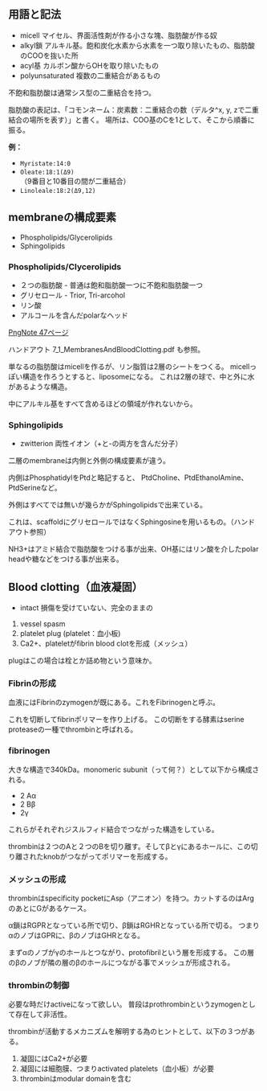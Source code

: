 ## 用語と記法

- micell マイセル、界面活性剤が作る小さな塊、脂肪酸が作る奴
- alkyl鎖 アルキル基。飽和炭化水素から水素を一つ取り除いたもの、脂肪酸のCOOを抜いた所
- acyl基 カルボン酸からOHを取り除いたもの
- polyunsaturated 複数の二重結合があるもの

不飽和脂肪酸は通常シス型の二重結合を持つ。

脂肪酸の表記は、「コモンネーム：炭素数：二重結合の数（デルタ^x, y, zで二重結合の場所を表す）」と書く。
場所は、COO基のCを1として、そこから順番に振る。

**例：**

- `Myristate:14:0`
- `Oleate:18:1(Δ9)`  
（9番目と10番目の間が二重結合）
- `Linoleale:18:2(Δ9,12)`

## membraneの構成要素

- Phospholipids/Glycerolipids
- Sphingolipids

### Phospholipids/Clycerolipids

- ２つの脂肪酸 - 普通は飽和脂肪酸一つに不飽和脂肪酸一つ
- グリセロール - Trior, Tri-arcohol
- リン酸
- アルコールを含んだpolarなヘッド

[PngNote 47ページ](https://karino2.github.io/ImageGallery/Biochemistry705x.html#lg=1&slide=46)

ハンドアウト 7_1_MembranesAndBloodClotting.pdf も参照。

単なるの脂肪酸はmicellを作るが、リン脂質は2層のシートをつくる。
micellっぽい構造を作ろうとすると、liposomeになる。
これは2層の球で、中と外に水があるような構造。

中にアルキル基をすべて含めるほどの領域が作れないから。

### Sphingolipids

- zwitterion 両性イオン（+と-の両方を含んだ分子）

二層のmembraneは内側と外側の構成要素が違う。

内側はPhosphatidylをPtdと略記すると、
PtdCholine、PtdEthanolAmine、PtdSerineなど。

外側はすべてでは無いが幾らかがSphingolipidsで出来ている。

これは、scaffoldにグリセロールではなくSphingosineを用いるもの。（ハンドアウト参照）

NH3+はアミド結合で脂肪酸をつける事が出来、OH基にはリン酸を介したpolar headや糖などをつける事が出来る。

## Blood clotting（血液凝固）

- intact 損傷を受けていない、完全のままの

1. vessel spasm
2. platelet plug (platelet：血小板)
3. Ca2+、plateletがfibrin blood clotを形成（メッシュ）

plugはこの場合は栓とか詰め物という意味か。

### Fibrinの形成

血液にはFibrinのzymogenが既にある。これをFibrinogenと呼ぶ。

これを切断してfibrinポリマーを作り上げる。
この切断をする酵素はserine proteaseの一種でthrombinと呼ばれる。

### fibrinogen

大きな構造で340kDa。monomeric subunit（って何？）として以下から構成される。

- 2 Aα
- 2 Bβ
- 2γ

これらがそれぞれジスルフィド結合でつながった構造をしている。

thrombinは２つのAと２つのBを切り離す。そしてβとγにあるホールに、この切り離されたknobがつながってポリマーを形成する。

### メッシュの形成

thrombinはspecificity pocketにAsp（アニオン）を持つ。カットするのはArgのあとにGがあるケース。

α鎖はRGPRとなっている所で切り、β鎖はRGHRとなっている所で切る。
つまりαのノブはGPRに、βのノブはGHRとなる。

まずαのノブがγのホールとつながり、protofibrilという層を形成する。
この層のβのノブが隣の層のβのホールにつながる事でメッシュが形成される。

### thrombinの制御

必要な時だけactiveになって欲しい。
普段はprothrombinというzymogenとして存在して非活性。

thrombinが活動するメカニズムを解明する為のヒントとして、以下の３つがある。

1. 凝固にはCa2+が必要
2. 凝固には細胞膜、つまりactivated platelets（血小板）が必要
3. thrombinはmodular domainを含む